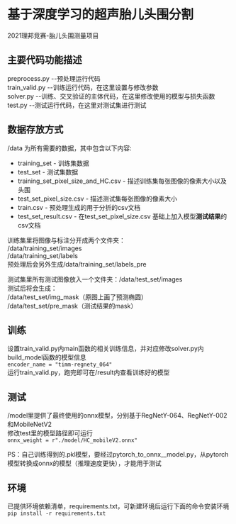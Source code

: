 # 基于深度学习的超声胎儿头围分割  
2021理邦竞赛-胎儿头围测量项目

## **主要代码功能描述**
preprocess.py --预处理运行代码  
train_valid.py --训练运行代码，在这里设置与修改参数  
solver.py --训练、交叉验证的主体代码，在这里修改使用的模型与损失函数  
test.py --测试运行代码，在这里对测试集进行测试  
  
## **数据存放方式**
/data 为所有需要的数据，其中包含以下内容:  
- training_set  - 训练集数据  
- test_set  - 测试集数据  
- training_set_pixel_size_and_HC.csv  - 描述训练集每张图像的像素大小以及头围  
- test_set_pixel_size.csv  - 描述测试集每张图像的像素大小  
- train.csv  - 预处理生成的用于分折的csv文档  
- test_set_result.csv  - 在test_set_pixel_size.csv 基础上加入模型**测试结果**的csv文档

训练集里将图像与标注分开成两个文件夹：  
/data/training_set/images  
/data/training_set/labels  
预处理后会另外生成/data/training_set/labels_pre  

测试集里所有测试图像放入一个文件夹：/data/test_set/images  
测试后将会生成：  
/data/test_set/img_mask（原图上画了预测椭圆）  
/data/test_set/pre_mask（测试结果的mask）

## **训练**
设置train_valid.py内main函数的相关训练信息，并对应修改solver.py内build_model函数的模型信息  
```encoder_name = "timm-regnety_064" ```  
运行train_valid.py，跑完即可在/result内查看训练好的模型  

## **测试**
/model里提供了最终使用的onnx模型，分别基于RegNetY-064、RegNetY-002和MobileNetV2  
修改test里的模型路径即可运行  
```onnx_weight = r"./model/HC_mobileV2.onnx" ``` 

PS：自己训练得到的.pkl模型，要经过pytorch_to_onnx__model.py，从pytorch模型转换成onnx的模型（推理速度更快），才能用于测试

## **环境**
已提供环境依赖清单，requirements.txt，可新建环境后运行下面的命令安装环境  
```pip install -r requirements.txt ```
